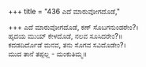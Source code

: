 +++
title = "436 ಎದೆ ಮಾರುವೋಗದೊಡೆ,"

+++
ಎದೆ ಮಾರುವೋಗದೊಡೆ, ಕಣ್ ಸೊಬಗನುಂಡರೇಂ?।  
ಹೃದಯ ಮುಯ್ ಕೇಳದೊಡೆ, ನಲವ ಸೂಸಿದರೇಂ?॥  
ಕದಡದಿರ್ದೊಡೆ ಮನವ, ತನು ಸೊಗವ ಸವಿದೊಡೇಂ?।  
ಮುದ ತಾನೆ ತಪ್ಪಲ್ಲ - ಮಂಕುತಿಮ್ಮ॥  
